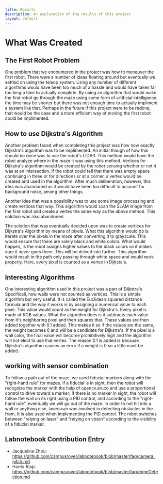```yaml
---
title: Results
description: An explanation of the results of this project
layout: default
---
```


# What Was Created

## The First Robot Problem

One problem that we encountered in the project was how to meneuver the first robot. There were a number of ideas floating around but eventually we settled on using the teleop system. Using any number of different algorithms would have been too much of a hassle and would have taken far too long a time to actually complete. By using an algorithm that would make the first robot go through the maze using some form of artificial intelligence, the time may be shorter but there was not enough time to actually impliment a system like that. Perhaps in the future if this projext were to be redone, that would be the case and a more efficient way of moving the first robot could be implimented. 

## How to use Dijkstra's Algorithm

Another problem faced when completing this project was how how exactly Dijkstra's algorithm was to be implimented. An initial though of how this should be done was to use the robot's LIDAR. This method would have the robot analyze where in the maze it was using this method. Vertices for Dijkstra's algorithm would be created by the robot sensing whether or not it was at an intersection. If the robot could tell that there was empty space continuing in three or for directions or at a corner, a vertex would be created and used in the algorithm. After much deliberation, however, this idea was abandoned as it would have been too difficult to account for background noise, among other things.

Another idea that was a possibility was to use some image processing and create vertices that way. This algorithm would scan the SLAM image from the first robot and create a vertex the same way as the above method. This solution was also abandoned.

The solution that was eventually decided upon was to create vertices for Dijkstra's Algorithm by means of pixels. What this algorithm would do is iterate over the pixels in the maze after converting it to grayscale. This would ensure that there are solely black and white colors. What would happen, is the robot assigns higher values to the black colors so it makes sure it never goes there. This will be delved into further. This algorithm would result in the path only passing through white space and would work properly. Here, every pixel is counted as a vertex in Dijksta's. 

## Interesting Algorithms

One interesting algorithm used in this project was a part of Dijkstra's. Specificall, how walls were not counted as vertices. This is a simple algorithm but very useful. It is called the Euclidean squared distance formula and the way it works is by assigning a numerical value to each pixel. This value would count as the weight for Dijkstra's. Every pixel is made of RGB values. What the algorithm does is it subtracts each value from it's neighboring pixel and then squares that. These values are then added together with 0.1 added. This makes it so if the values are the same, the weight becomes 0 and will be a candidate for Dijkstra's. If the pixel is a wall color, the final value will become prohibitively high and the algorithm will not elect to use that vertex. The reason 0.1 is added is because Dijkstra's algorithm causes an error if a weight is 0 so a little must be added. 

## working with sensor combination
To follow a path out of the maze, we used fiducial markers along with the "right-hand rule" for mazes. If a fiducial is in sight, then the robot will recognize the marker with the help of opencv.aruco and use a proportional control to drive toward a marker; if there is no marker in sight, the robot will follow the wall on its right using a PID control, and according to the "right-hand rule", eventually we will go out of the maze.
In order to not hit into a wall or anything else, laserscan was involved in detecting obstacles in the front. It is also used when implementing the PID control. The robot switches between "relying on laser" and "relying on vision" according to the visibility of a fiducial marker.

## Labnotebook Contribution Entry
* Jacqueline Zhou: https://github.com/campusrover/labnotebook/blob/master/faq/camera_pitch.md
* Harris Ripp: https://github.com/campusrover/labnotebook/blob/master/faq/edgeDetection.md
